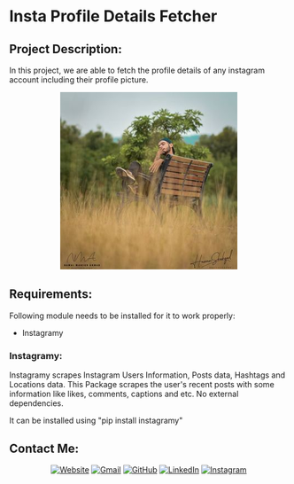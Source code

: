 # Insta Profile Details Fetcher

## Project Description:
In this project, we are able to fetch the profile details of any instagram account including their profile picture.

<p align="center">
  <img src="https://github.com/HxnDev/Insta-Profile-Details/blob/main/h.ex.n/2021-04-27_09-04-07_UTC_profile_pic.jpg">
</p>

## Requirements:
Following module needs to be installed for it to work properly:
- Instagramy

### Instagramy:
Instagramy scrapes Instagram Users Information, Posts data, Hashtags and Locations data. This Package scrapes the user's recent posts with some information like likes, comments, captions and etc. No external dependencies.

It can be installed using "pip install instagramy"

## Contact Me: 
<p align="center">
  <a href="http://www.hxndev.com/"><img src="https://img.icons8.com/bubbles/50/000000/web.png" alt="Website"/></a>
	<a href="mailto:chhxnshah@gmail.com"><img src="https://img.icons8.com/bubbles/50/000000/gmail.png" alt="Gmail"/></a>
	<a href="https://github.com/HxnDev"><img src="https://img.icons8.com/bubbles/50/000000/github.png" alt="GitHub"/></a>
	<a href="https://www.linkedin.com/in/hassan-shahzad-2a6617212/"><img src="https://img.icons8.com/bubbles/50/000000/linkedin.png" alt="LinkedIn"/></a>
	<a href="https://www.instagram.com/hxn_photography/?hl=en"><img src="https://img.icons8.com/bubbles/50/000000/instagram.png" alt="Instagram"/></a>
</p>
